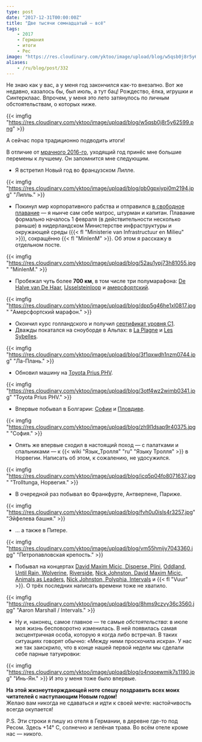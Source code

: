 ```yaml
---
type: post
date: "2017-12-31T00:00:00Z"
title: "Две тысячи семнадцатый — всё"
tags:
    - 2017
    - Германия
    - итоги
    - Рес
image: "https://res.cloudinary.com/yktoo/image/upload/blog/w5qsb0j8r5y62599.png"
aliases:
    - /ru/blog/post/332
---
```


Не знаю как у вас, а у меня год закончился как-то внезапно. Вот же недавно, казалось бы, был июль, а тут бац! Рождество, ёлка, игрушки и Синтерклаас. Впрочем, у меня это лето затянулось по личным обстоятельствам, о которых ниже.

{{< imgfig "https://res.cloudinary.com/yktoo/image/upload/blog/w5qsb0j8r5y62599.png" >}}

А сейчас пора традиционно подводить итоги!

В отличие от [мрачного 2016-го](0302), уходящий год принёс мне большие перемены к лучшему. Он запомнится мне следующим.

<!--more-->

* Я встретил Новый год во французском Лилле.

{{< imgfig "https://res.cloudinary.com/yktoo/image/upload/blog/pb0gpxiypi0m2194.jpg" "Лилль." >}}
* Покинул мир корпоративного рабства и отправился [в свободное плавание](/series/business) — я нынче сам себе матрос, штурман и капитан. Плавание формально началось 1 февраля (в действительности несколько раньше) в нидерландском Министерстве инфраструктуры и окружающей среды ({{< fl "Ministerie van Infrastructuur en Milieu" >}}), сокращённо {{< fl "MinIenM" >}}. Об этом я расскажу в отдельном посте.

{{< imgfig "https://res.cloudinary.com/yktoo/image/upload/blog/52au1ypj73h81055.jpg" "MinIenM." >}}
* Пробежал чуть более **700 км**, в том числе три полумарафона: [De Halve van De Haar](0320), [IJsselsteinloop](0327) и [амерсфортский](0330).

{{< imgfig "https://res.cloudinary.com/yktoo/image/upload/blog/dpp5g46he1xl0817.jpg" "Амерсфортский марафон." >}}
* Окончил курс голландского и получил [сертификат уровня С1](0325).
* Дважды покатался на сноуборде в Альпах: в [La Plagne](0306) и [Les Sybelles](0315).

{{< imgfig "https://res.cloudinary.com/yktoo/image/upload/blog/3f1qxwdh1nzm0744.jpg" "Ла-Плань." >}}
* Обновил машину на [Toyota Prius PHV](0329).

{{< imgfig "https://res.cloudinary.com/yktoo/image/upload/blog/3otf4wz2wimb0341.jpg" "Toyota Prius PHV." >}}
* Впервые побывал в Болгарии: [Софии](0322) и [Пловдиве](0323).

{{< imgfig "https://res.cloudinary.com/yktoo/image/upload/blog/zh9l1dsap9r40375.jpg" "София." >}}
* Опять же впервые сходил в настоящий поход — с палатками и спальниками — к {{< wiki "Язык_Тролля" "ru" "Языку Тролля" >}} в Норвегии. Написать об этом, к сожалению, не удосужился.

{{< imgfig "https://res.cloudinary.com/yktoo/image/upload/blog/icq5p04fo8071637.jpg" "Trolltunga, Норвегия." >}}
* В очередной раз побывал во Франкфурте, Антверпене, Париже.

{{< imgfig "https://res.cloudinary.com/yktoo/image/upload/blog/fvh0u0isls4r3257.jpg" "Эйфелева башня." >}}
* … а также в Питере.

{{< imgfig "https://res.cloudinary.com/yktoo/image/upload/blog/vm55hmijy7043360.jpg" "Петропавловская крепость." >}}
* Побывал на концертах [David Maxim Micic, Disperse, Plini](0317), [Oddland, Until Rain, Wolverine](0321), [Riverside](0328), [Nick Johnston, David Maxim Micic, Animals as Leaders](/videoevents/vevt0046), [Nick Johnston, Polyphia, Intervals](/videoevents/vevt0047) и {{< fl "Vuur" >}}. О трёх последних написать времени тоже не хватило.

{{< imgfig "https://res.cloudinary.com/yktoo/image/upload/blog/8hms9czvy36c3560.jpg" "Aaron Marshall / Intervals." >}}
* Ну и, наконец, самое главное — те самые *обстоятельства*: в июле моя жизнь бесповоротно изменилась. В ней появилась самая эксцентричная особа, которую я когда либо встречал. В таких ситуациях говорят обычно: «Между ними проскочила искра». У нас же так заискрило, что в конце нашей первой недели мы сделали себе парные татуировки:

{{< imgfig "https://res.cloudinary.com/yktoo/image/upload/blog/o4nqoewmik7s1190.jpg" "Инь-Ян." >}}
И это у меня тоже было впервые.

<p class="text-center">
    <b>На этой жизнеутверждающей ноте спешу поздравить всех моих читателей с наступающим Новым годом!</b><br>
    Желаю вам никогда не сдаваться и идти к своей мечте: настойчивость всегда окупается!
</p>

P.S. Эти строки я пишу из отеля в Германии, в деревне где-то под Ресом. Здесь +14° C, солнечно и зелёная трава. Во всём отеле кроме нас — никого.

